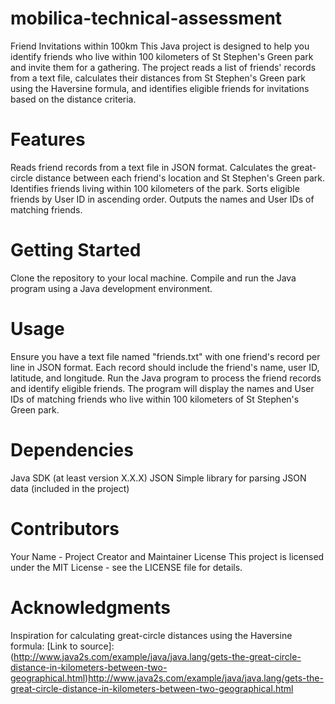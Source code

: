 # mobilica-technical-assessment

Friend Invitations within 100km
This Java project is designed to help you identify friends who live within 100 kilometers of St Stephen's Green park and invite them for a gathering. The project reads a list of friends' records from a text file, calculates their distances from St Stephen's Green park using the Haversine formula, and identifies eligible friends for invitations based on the distance criteria.

# Features
Reads friend records from a text file in JSON format.
Calculates the great-circle distance between each friend's location and St Stephen's Green park.
Identifies friends living within 100 kilometers of the park.
Sorts eligible friends by User ID in ascending order.
Outputs the names and User IDs of matching friends.

# Getting Started
Clone the repository to your local machine.
Compile and run the Java program using a Java development environment.

# Usage
Ensure you have a text file named "friends.txt" with one friend's record per line in JSON format. Each record should include the friend's name, user ID, latitude, and longitude.
Run the Java program to process the friend records and identify eligible friends.
The program will display the names and User IDs of matching friends who live within 100 kilometers of St Stephen's Green park.

# Dependencies
Java SDK (at least version X.X.X)
JSON Simple library for parsing JSON data (included in the project)

# Contributors
Your Name - Project Creator and Maintainer
License
This project is licensed under the MIT License - see the LICENSE file for details.

# Acknowledgments
Inspiration for calculating great-circle distances using the Haversine formula: 
[Link to source]: (http://www.java2s.com/example/java/java.lang/gets-the-great-circle-distance-in-kilometers-between-two-geographical.html)http://www.java2s.com/example/java/java.lang/gets-the-great-circle-distance-in-kilometers-between-two-geographical.html
